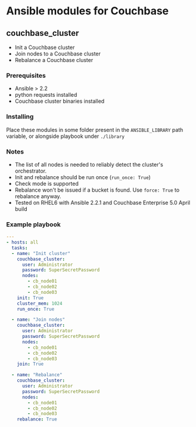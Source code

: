 # Ansible modules for Couchbase

## couchbase_cluster

* Init a Couchbase cluster
* Join nodes to a Couchbase cluster
* Rebalance a Couchbase cluster
 
### Prerequisites
* Ansible > 2.2
* python requests installed
* Couchbase cluster binaries installed

### Installing
Place these modules in some folder present in the `ANSIBLE_LIBRARY` path variable, or alongside playbook under `./library`

### Notes
* The list of all nodes is needed to reliably detect the cluster's orchestrator.
* Init and rebalance should be run once (`run_once: True`)
* Check mode is supported
* Rebalance won't be issued if a bucket is found. Use `force: True` to rebalance anyway.
* Tested on RHEL6 with Ansible 2.2.1 and Couchbase Enterprise 5.0 April build

### Example playbook

```yaml
---
- hosts: all
  tasks:
  - name: "Init cluster"
    couchbase_cluster:
      user: Administrator
      password: SuperSecretPassword
      nodes:
        - cb_node01
        - cb_node02
        - cb_node03
    init: True
    cluster_mem: 1024
    run_once: True

  - name: "Join nodes"
    couchbase_cluster:
      user: Administrator
      password: SuperSecretPassword
      nodes:
        - cb_node01
        - cb_node02
        - cb_node03
    join: True

  - name: "Rebalance"
    couchbase_cluster:
      user: Administrator
      password: SuperSecretPassword
      nodes:
        - cb_node01
        - cb_node02
        - cb_node03
    rebalance: True
```
